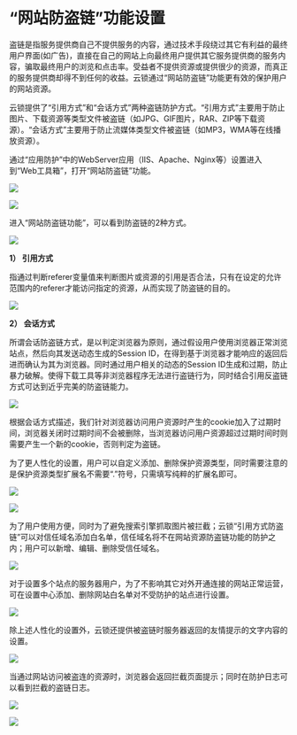 # “网站防盗链”功能设置
盗链是指服务提供商自己不提供服务的内容，通过技术手段绕过其它有利益的最终用户界面(如广告)，直接在自己的网站上向最终用户提供其它服务提供商的服务内容，骗取最终用户的浏览和点击率。受益者不提供资源或提供很少的资源，而真正的服务提供商却得不到任何的收益。云锁通过“网站防盗链”功能更有效的保护用户的网站资源。
        
云锁提供了“引用方式”和“会话方式”两种盗链防护方式。“引用方式”主要用于防止图片、下载资源等类型文件被盗链（如JPG、GIF图片，RAR、ZIP等下载资源）。“会话方式”主要用于防止流媒体类型文件被盗链（如MP3，WMA等在线播放资源）。

通过“应用防护”中的WebServer应用（IIS、Apache、Nginx等）设置进入到“Web工具箱”，打开“网站防盗链”功能。

![](/assets/f0701.png)

![](/assets/f1101.png)

进入“网站防盗链功能”，可以看到防盗链的2种方式。

![](/assets/f1102.png)

**1） 引用方式**
        
指通过判断referer变量值来判断图片或资源的引用是否合法，只有在设定的允许范围内的referer才能访问指定的资源，从而实现了防盗链的目的。

![](/assets/f1103.png)

**2） 会话方式**
        
所谓会话防盗链方式，是以判定浏览器为原则，通过假设用户使用浏览器正常浏览站点，然后向其发送动态生成的Session ID，在得到基于浏览器才能响应的返回后进而确认为其为浏览器。同时通过用户相关的动态的Session ID生成和过期，防止暴力破解。使得下载工具等非浏览器程序无法进行盗链行为，同时结合引用反盗链方式可达到近乎完美的防盗链能力。

![](/assets/f1104.png)

根据会话方式描述，我们针对浏览器访问用户资源时产生的cookie加入了过期时间，浏览器关闭时过期时间不会被删除，当浏览器访问用户资源超过过期时间时则需要产生一个新的cookie，否则判定为盗链。

为了更人性化的设置，用户可以自定义添加、删除保护资源类型，同时需要注意的是保护资源类型扩展名不需要“.”符号，只需填写纯粹的扩展名即可。

![](/assets/f1105.png)

![](/assets/f1106.png)

为了用户使用方便，同时为了避免搜索引擎抓取图片被拦截；云锁“引用方式防盗链”可以对信任域名添加白名单，信任域名将不在网站资源防盗链功能的防护之内；用户可以新增、编辑、删除受信任域名。

![](/assets/f1107.png)

对于设置多个站点的服务器用户，为了不影响其它对外开通连接的网站正常运营，可在设置中心添加、删除网站白名单对不受防护的站点进行设置。

![](/assets/f1108.png)

除上述人性化的设置外，云锁还提供被盗链时服务器返回的友情提示的文字内容的设置。

![](/assets/f1109.png)

当通过网站访问被盗连的资源时，浏览器会返回拦截页面提示；同时在防护日志可以看到拦截的盗链日志。

![](/assets/f1110.png)

![](/assets/f1111.png)